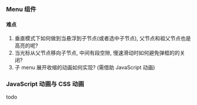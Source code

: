 ### Menu 组件

#### 难点

1. 垂直模式下如何做到当悬浮到子节点(或者选中子节点), 父节点和祖父节点也是高亮的呢?
2. 当光标从父节点移向子节点, 中间有段空隙, 慢速滑动时如何避免弹框的的关闭?
3. 子 menu 展开收缩的动画如何实现? (需借助 JavaScript 动画)

### JavaScript 动画与 CSS 动画

todo